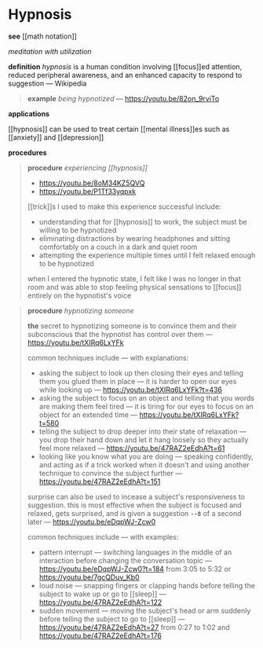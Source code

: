 # Hypnosis

**see** [[math notation]]

_meditation with utilization_

**definition** _hypnosis_ is a human condition involving [[focus]]ed attention, reduced peripheral awareness, and an enhanced capacity to respond to suggestion &mdash; Wikipedia

> **example** _being hypnotized_ &mdash; <https://youtu.be/82on_9rviTo>

**applications**

[[hypnosis]] can be used to treat certain [[mental illness]]es such as [[anxiety]] and [[depression]]

**procedures**

> **procedure** _experiencing [[hypnosis]]_
>
> - <https://youtu.be/8oM34KZ5QVQ>
> - <https://youtu.be/P1Tf33yqpxk>
>
> [[trick]]s I used to make this experience successful include:
>
> - understanding that for [[hypnosis]] to work, the subject must be willing to be hypnotized
> - eliminating distractions by wearing headphones and sitting comfortably on a couch in a dark and quiet room
> - attempting the experience multiple times until I felt relaxed enough to be hypnotized
>
> when I entered the hypnotic state, I felt like I was no longer in that room and was able to stop feeling physical sensations to [[focus]] entirely on the hypnotist's voice

> **procedure** _hypnotizing someone_
>
> **the** secret to hypnotizing someone is to convince them and their subconscious that the hypnotist has control over them &mdash; <https://youtu.be/tXIRq6LxYFk>
>
> common techniques include &mdash; with explanations:
>
> - asking the subject to look up then closing their eyes and telling them you glued them in place &mdash; it is harder to open our eyes while looking up &mdash; <https://youtu.be/tXIRq6LxYFk?t=436>
> - asking the subject to focus on an object and telling that you words are making them feel tired &mdash; it is tiring for our eyes to focus on an object for an extended time &mdash; <https://youtu.be/tXIRq6LxYFk?t=580>
> - telling the subject to drop deeper into their state of relaxation &mdash; you drop their hand down and let it hang loosely so they actually feel more relaxed &mdash; <https://youtu.be/47RAZ2eEdhA?t=61>
> - looking like you know what you are doing &mdash; speaking confidently, and acting as if a trick worked when it doesn't and using another technique to convince the subject further &mdash; <https://youtu.be/47RAZ2eEdhA?t=151>
>
> surprise can also be used to incease a subject's responsiveness to suggestion. this is most effective when the subject is focused and relaxed, gets surprised, and is given a suggestion **`--8`** of a second later &mdash; <https://youtu.be/eDqpWJ-Zcw0>
>
> common techniques include &mdash; with examples:
>
> - pattern interrupt &mdash; switching languages in the middle of an interaction before changing the conversation topic &mdash; <https://youtu.be/eDqpWJ-Zcw0?t=184> from 3:05 to 5:32 or <https://youtu.be/7gcQDuv_Kb0>
> - loud noise &mdash; snapping fingers or clapping hands before telling the subject to wake up or go to [[sleep]] &mdash; <https://youtu.be/47RAZ2eEdhA?t=122>
> - sudden movement &mdash; moving the subject's head or arm suddenly before telling the subject to go to [[sleep]] &mdash; <https://youtu.be/47RAZ2eEdhA?t=27> from 0:27 to 1:02 and <https://youtu.be/47RAZ2eEdhA?t=176>
